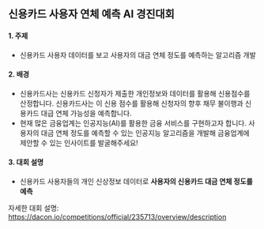 ## 신용카드 사용자 연체 예측 AI 경진대회



#### 1. 주제

* 신용카드 사용자 데이터를 보고 사용자의 대금 연체 정도를 예측하는 알고리즘 개발



#### 2. 배경

* 신용카드사는 신용카드 신청자가 제출한 개인정보와 데이터를 활용해 신용점수를 산정합니다. 신용카드사는 이 신용 점수를 활용해 신청자의 향후 채무 불이행과 신용카드 대급 연체 가능성을 예측합니다.
* 현재 많은 금융업계는 인공지능(AI)를 활용한 금융 서비스를 구현하고자 합니다. 사용자의 대금 연체 정도를 예측할 수 있는 인공지능 알고리즘을 개발해 금융업계에 제안할 수 있는 인사이트를 발굴해주세요!



#### 3. 대회 설명

* 신용카드 사용자들의 개인 신상정보 데이터로 **사용자의 신용카드 대금 연체 정도를 예측**



자세한 대회 설명: https://dacon.io/competitions/official/235713/overview/description
